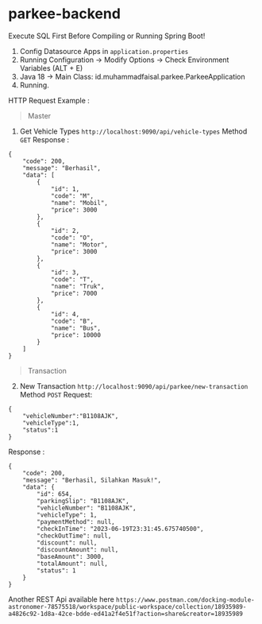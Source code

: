 # parkee-backend

Execute SQL First Before Compiling or Running Spring Boot!

1. Config Datasource Apps in ```application.properties```
2. Running Configuration -> Modify Options -> Check Environment Variables (ALT + E)
3. Java 18 -> Main Class: id.muhammadfaisal.parkee.ParkeeApplication
4. Running.


HTTP Request Example : 
> Master
1. Get Vehicle Types 
```http://localhost:9090/api/vehicle-types``` Method ```GET```
Response : 
```
{
    "code": 200,
    "message": "Berhasil",
    "data": [
        {
            "id": 1,
            "code": "M",
            "name": "Mobil",
            "price": 3000
        },
        {
            "id": 2,
            "code": "O",
            "name": "Motor",
            "price": 3000
        },
        {
            "id": 3,
            "code": "T",
            "name": "Truk",
            "price": 7000
        },
        {
            "id": 4,
            "code": "B",
            "name": "Bus",
            "price": 10000
        }
    ]
}
```

> Transaction
2. New Transaction
```http://localhost:9090/api/parkee/new-transaction``` Method ```POST```
Request: 
```
{
    "vehicleNumber":"B1108AJK",
    "vehicleType":1,
    "status":1
}
```
Response : 
```
{
    "code": 200,
    "message": "Berhasil, Silahkan Masuk!",
    "data": {
        "id": 654,
        "parkingSlip": "B1108AJK",
        "vehicleNumber": "B1108AJK",
        "vehicleType": 1,
        "paymentMethod": null,
        "checkInTime": "2023-06-19T23:31:45.675740500",
        "checkOutTime": null,
        "discount": null,
        "discountAmount": null,
        "baseAmount": 3000,
        "totalAmount": null,
        "status": 1
    }
}
```

Another REST Api available here 
```https://www.postman.com/docking-module-astronomer-78575518/workspace/public-workspace/collection/18935989-a4826c92-1d8a-42ce-bdde-ed41a2f4e51f?action=share&creator=18935989```
